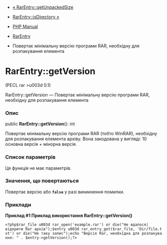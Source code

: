- [« RarEntry::getUnpackedSize](rarentry.getunpackedsize.md)
- [RarEntry::isDirectory »](rarentry.isdirectory.md)

- [PHP Manual](index.md)
- [RarEntry](class.rarentry.md)
- Повертає мінімальну версію програми RAR, необхідну для
розпакування елемента

# RarEntry::getVersion

(PECL rar \>u003d 0.1)

RarEntry::getVersion — Повертає мінімальну версію програми RAR,
необхідну для розпакування елемента

### Опис

public **RarEntry::getVersion**(): int

Повертає мінімальну версію програми RAR (тобто WinRAR), необхідну
для розпакування елемента архіву. Вона закодована у вигляді: 10 основна
версія + мінорна версія.

### Список параметрів

Ця функція не має параметрів.

### Значення, що повертаються

Повертає версію або **`false`** у разі виникнення помилки.

### Приклади

**Приклад #1 Приклад використання **RarEntry::getVersion()****

` <?php$rar_file u003d rar_open('example.rar') or die("Не вдалося|відкрити Rar архів");$entry u003d rar_entry_get($rar_file, 'Dir/file.txt') or die("Не таку запис");echo "Версія Rar, необхідна для розпакування: " . $entry->getVersion();?> `

